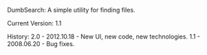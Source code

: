 DumbSearch: A simple utility for finding files.

Current Version: 1.1

History:
2.0 - 2012.10.18 - New UI, new code, new technologies.
1.1 - 2008.06.20 - Bug fixes.
